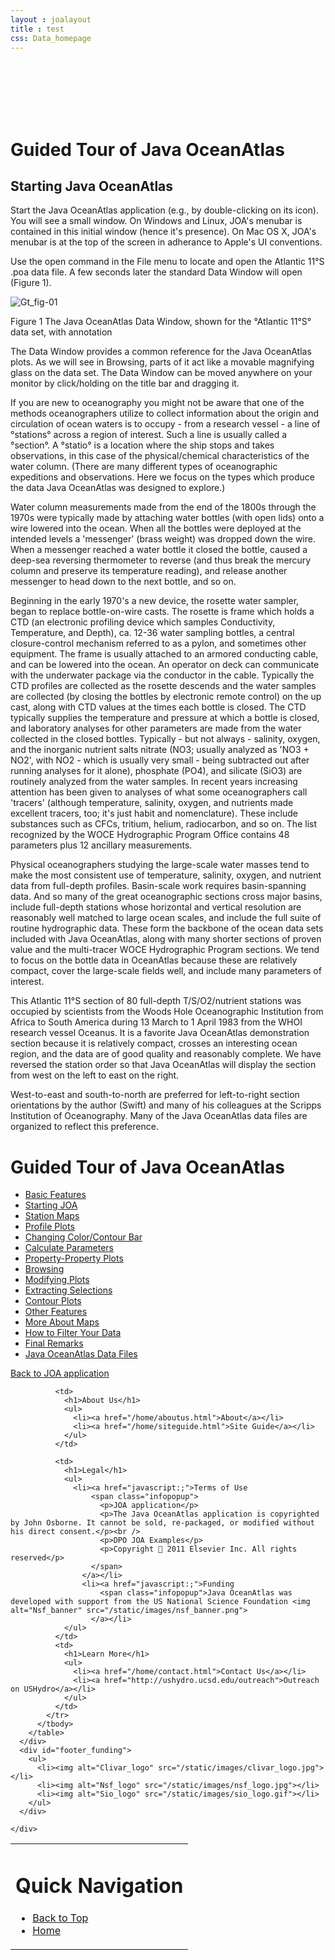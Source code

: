 ```yaml
---
layout : joalayout
title : test
css: Data_homepage
---
```


<br><br><br><br><br>
       <div id="box" class="container-fluid">
      <div id="container" class="tour page  row-fluid">
        <div id="main_content" class="contained span8">
          <div id="top"></div>    
<div id="guided_tour">
	<h1>Guided Tour of Java OceanAtlas </h1>
	<h2>Starting Java OceanAtlas</h2>
	<div id="guided_tour_content">
	<p>Start the Java OceanAtlas application (e.g., by double-clicking on its icon). You will see a small window. On Windows and Linux, JOA's menubar is contained in this initial window (hence it's presence). On Mac OS X, JOA's menubar is at the top of the screen in adherance to Apple's UI conventions.</p>
	<p>Use the open command in the File menu to locate and open the Atlantic 11&deg;S .poa data file. A few seconds later the standard Data Window will open (Figure 1).</p>
	<div class="gt_fig">
    <img alt="Gt_fig-01" class="gt_image" src="/static/images/guided_tour/gt_fig-01.jpg">
    <p class="gt_caption">Figure 1 The Java OceanAtlas Data Window, shown for the &deg;Atlantic 11&deg;S&deg; data set, with annotation</p></div>

<p>The Data Window provides a common reference for the Java OceanAtlas plots. As we will see in Browsing, parts of it act like a movable magnifying glass on the data set. The Data Window can be moved anywhere on your monitor by click/holding on the title bar and dragging it.</p>

<p>If you are new to oceanography you might not be aware that one of the methods oceanographers utilize to collect information about the origin and circulation of ocean waters is to occupy - from a research vessel - a line of &deg;stations&deg;  across a region of interest. Such a line is usually called a &deg;section&deg;. A &deg;statio&deg; is a location where the ship stops and takes observations, in this case of the physical/chemical characteristics of the water column. (There are many different types of oceanographic expeditions and observations. Here we focus on the types which produce the data Java OceanAtlas was designed to explore.)</p>

<p>Water column measurements made from the end of the 1800s through the 1970s were typically made by attaching water bottles (with open lids) onto a wire lowered into the ocean. When all the bottles were deployed at the intended levels a &#39;messenger&#39; (brass weight) was dropped down the wire. When a messenger reached a water bottle it closed the bottle, caused a deep-sea reversing thermometer to reverse (and thus break the mercury column and preserve its temperature reading), and release another messenger to head down to the next bottle, and so on.</p>

<p>Beginning in the early 1970&#39;s a new device, the rosette water sampler, began to replace bottle-on-wire casts. The rosette is frame which holds a CTD (an electronic profiling device which samples Conductivity, Temperature, and Depth), ca. 12-36 water sampling bottles, a central closure-control mechanism referred to as a pylon, and sometimes other equipment. The frame is usually attached to an armored conducting cable, and can be lowered into the ocean. An operator on deck can communicate with the underwater package via the conductor in the cable. Typically the CTD profiles are collected as the rosette descends and the water samples are collected (by closing the bottles by electronic remote control) on the up cast, along with CTD values at the times each bottle is closed. The CTD typically supplies the temperature and pressure at which a bottle is closed, and laboratory analyses for other parameters are made from the water collected in the closed bottles. Typically - but not always - salinity, oxygen, and the inorganic nutrient salts nitrate (NO3; usually analyzed as &#39;NO3 + NO2&#39;, with NO2 - which is usually very small - being subtracted out after running analyses for it alone), phosphate (PO4), and silicate (SiO3) are routinely analyzed from the water samples. In recent years increasing attention has been given to analyses of what some oceanographers call &#39;tracers&#39; (although temperature, salinity, oxygen, and nutrients made excellent tracers, too; it&#39;s just habit and nomenclature). These include substances such as CFCs, tritium, helium, radiocarbon, and so on. The list recognized by the WOCE Hydrographic Program Office contains 48 parameters plus 12 ancillary measurements.</p>

<p>Physical oceanographers studying the large-scale water masses tend to make the most consistent use of temperature, salinity, oxygen, and nutrient data from full-depth profiles. Basin-scale work requires basin-spanning data. And so many of the great oceanographic sections cross major basins, include full-depth stations whose horizontal and vertical resolution are reasonably well matched to large ocean scales, and include the full suite of routine hydrographic data. These form the backbone of the ocean data sets included with Java OceanAtlas, along with many shorter sections of proven value and the multi-tracer WOCE Hydrographic Program sections. We tend to focus on the bottle data in OceanAtlas because these are relatively compact, cover the large-scale fields well, and include many parameters of interest.</p>

<p>This Atlantic 11&deg;S section of 80 full-depth T/S/O2/nutrient stations was occupied by scientists from the Woods Hole Oceanographic Institution from Africa to South America during 13 March to 1 April 1983 from the WHOI research vessel Oceanus. It is a favorite Java OceanAtlas demonstration section because it is relatively compact, crosses an interesting ocean region, and the data are of good quality and reasonably complete. We have reversed the station order so that Java OceanAtlas will display the section from west on the left to east on the right.
	<p>West-to-east and south-to-north are preferred for left-to-right section orientations by the author (Swift) and many of his colleagues at the Scripps Institution of Oceanography. Many of the Java OceanAtlas data files are organized to reflect this preference.</p>
</div>
</div>
        </div>   
        <div id="right" class="span4">      
<h1>Guided Tour of Java OceanAtlas</h1>
<ul>
  <li><a href="/tour/1">Basic Features</a></li>
  <li class="active"><a href="/tour/2">Starting JOA</a></li>
  <li><a href="/tour/3">Station Maps</a></li>
  <li><a href="/tour/4">Profile Plots</a></li>
  <li><a href="/tour/5">Changing Color/Contour Bar</a></li>
  <li><a href="/tour/6">Calculate Parameters</a></li>
  <li><a href="/tour/7">Property-Property Plots</a></li>
  <li><a href="/tour/8">Browsing</a></li>
  <li><a href="/tour/9">Modifying Plots</a></li>
  <li><a href="/tour/10">Extracting Selections</a></li>
  <li><a href="/tour/11">Contour Plots</a></li>
  <li><a href="/tour/12">Other Features</a></li>
  <li><a href="/tour/13">More About Maps</a></li>
  <li><a href="/tour/14">How to Filter Your Data</a></li>
  <li><a href="/tour/15">Final Remarks</a></li>
  <li><a href="/tour/16">Java OceanAtlas Data Files</a></li>
</ul>
	<p><a href="/joa" class="btn">Back to JOA application</a></p>
        </div>    
      </div>
      <div id="footer">
        <table>
          <tbody>
            <tr>
              <td>
                <h1>Quick Navigation</h1>
                <ul>
                  <li><a href="#top">Back to Top</a></li>
                  <li><a href="/">Home</a></li>
                </ul>
              </td>

              <td>
                <h1>About Us</h1>
                <ul>
                  <li><a href="/home/aboutus.html">About</a></li>
                  <li><a href="/home/siteguide.html">Site Guide</a></li>
                </ul>
              </td>

              <td>
                <h1>Legal</h1>
                <ul>
                  <li><a href="javascript:;">Terms of Use
                      <span class="infopopup">
                        <p>JOA application</p>
                        <p>The Java OceanAtlas application is copyrighted by John Osborne. It cannot be sold, re-packaged, or modified without his direct consent.</p><br />
                        <p>DPO JOA Examples</p>
                        <p>Copyright  2011 Elsevier Inc. All rights reserved</p>
                      </span>
                    </a></li>
                    <li><a href="javascript:;">Funding
                        <span class="infopopup">Java OceanAtlas was developed with support from the US National Science Foundation <img alt="Nsf_banner" src="/static/images/nsf_banner.png"> 
                      </a></li>
                </ul>
              </td>
              <td>
                <h1>Learn More</h1>
                <ul>
                  <li><a href="/home/contact.html">Contact Us</a></li>
                  <li><a href="http://ushydro.ucsd.edu/outreach">Outreach on USHydro</a></li>
                </ul>
              </td>
            </tr>
          </tbody>
        </table>
      </div>
      <div id="footer_funding">
        <ul>
          <li><img alt="Clivar_logo" src="/static/images/clivar_logo.jpg"></li>
          <li><img alt="Nsf_logo" src="/static/images/nsf_logo.jpg"></li>
          <li><img alt="Sio_logo" src="/static/images/sio_logo.gif"></li>
        </ul>
      </div>

    </div>
     
